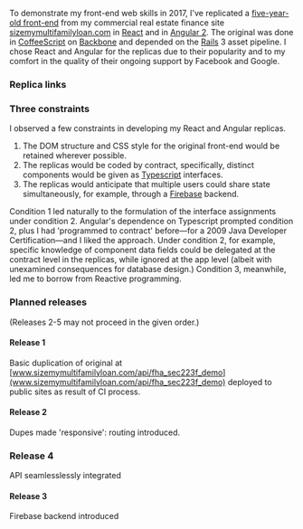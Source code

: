 To demonstrate my front-end web skills in 2017, I've replicated a [five-year-old front-end](http://www.sizemymultifamilyloan.com/api/fha_sec223f_demo) from my commercial real estate finance site [sizemymultifamilyloan.com](http://www.sizemymultifamilyloan.com) in [React](https://facebook.github.io/react) and in [Angular 2](https://angular.io). The original was done in [CoffeeScript](http://coffeescript.org) on [Backbone](http://backbonejs.org) and depended on the [Rails](http://guides.rubyonrails.org/index.html) 3 asset pipeline. I chose React and Angular for the replicas due to their popularity and to my comfort in the quality of their ongoing support by Facebook and Google.

### Replica links

### Three constraints

I observed a few constraints in developing my React and Angular replicas.

1. The DOM structure and CSS style for the original front-end would be retained wherever possible.
2. The replicas would be coded by contract, specifically, distinct components would be given as [Typescript](https://www.typescriptlang.org) interfaces.
3. The replicas would anticipate that multiple users could share state simultaneously, for example, through a [Firebase](https://firebase.google.com) backend. 

Condition 1 led naturally to the formulation of the interface assignments under condition 2. Angular's dependence on Typescript prompted condition 2, plus I had 'programmed to contract' before&mdash;for a 2009 Java Developer Certification&mdash;and I liked the approach. Under condition 2, for example, specific knowledge of component data fields could be delegated at the contract level in the replicas, while ignored at the app level (albeit with unexamined consequences for database design.) Condition 3, meanwhile, led me to borrow from Reactive programming.

### Planned releases

(Releases 2-5 may not proceed in the given order.)

#### Release 1
Basic duplication of original at [www.sizemymultifamilyloan.com/api/fha_sec223f_demo](www.sizemymultifamilyloan.com/api/fha_sec223f_demo) deployed to public sites as result of CI process.
#### Release 2
Dupes made 'responsive': routing introduced.
### Release 4
API seamlesslessly integrated
#### Release 3
Firebase backend introduced

